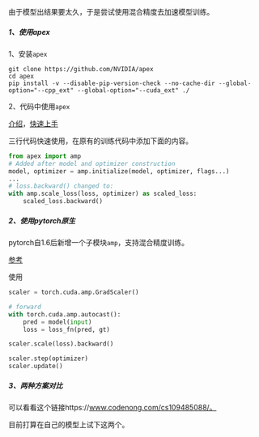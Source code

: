 由于模型出结果要太久，于是尝试使用混合精度去加速模型训练。

##### 1、使用apex

1、安装`apex`

```shell
git clone https://github.com/NVIDIA/apex
cd apex
pip install -v --disable-pip-version-check --no-cache-dir --global-option="--cpp_ext" --global-option="--cuda_ext" ./
```

2、代码中使用`apex`

[介绍](https://zhuanlan.zhihu.com/p/79887894)，[快速上手](https://zhuanlan.zhihu.com/p/140347418)

三行代码快速使用，在原有的训练代码中添加下面的内容。

```python
from apex import amp
# Added after model and optimizer construction
model, optimizer = amp.initialize(model, optimizer, flags...)
...
# loss.backward() changed to:
with amp.scale_loss(loss, optimizer) as scaled_loss:
    scaled_loss.backward()
```

##### 2、使用pytorch原生

pytorch自1.6后新增一个子模块`amp`，支持混合精度训练。

[参考](https://bbs.cvmart.net/articles/2807)

使用

```python
scaler = torch.cuda.amp.GradScaler()

# forward
with torch.cuda.amp.autocast():
    pred = model(input)
	loss = loss_fn(pred, gt)

scaler.scale(loss).backward()

scaler.step(optimizer)
scaler.update()
```

##### 3、两种方案对比

可以看看这个链接https://www.codenong.com/cs109485088/。

目前打算在自己的模型上试下这两个。